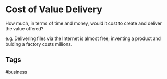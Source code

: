 # Cost of Value Delivery

How much, in terms of time and money, would it cost to create and deliver the value offered?  

e.g. Delivering files via the Internet is almost free; inventing a product and bulding a factory costs millions.  

## Tags
#business
